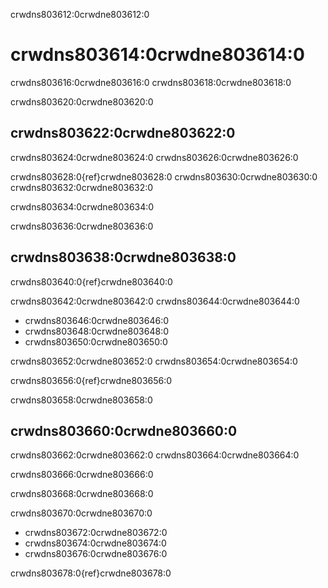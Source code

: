crwdns803612:0crwdne803612:0
# crwdns803614:0crwdne803614:0

crwdns803616:0crwdne803616:0 crwdns803618:0crwdne803618:0

crwdns803620:0crwdne803620:0
## crwdns803622:0crwdne803622:0

crwdns803624:0crwdne803624:0 crwdns803626:0crwdne803626:0

crwdns803628:0{ref}crwdne803628:0 crwdns803630:0crwdne803630:0 crwdns803632:0crwdne803632:0

crwdns803634:0crwdne803634:0

crwdns803636:0crwdne803636:0
## crwdns803638:0crwdne803638:0

crwdns803640:0{ref}crwdne803640:0

crwdns803642:0crwdne803642:0 crwdns803644:0crwdne803644:0
- crwdns803646:0crwdne803646:0
- crwdns803648:0crwdne803648:0
- crwdns803650:0crwdne803650:0

crwdns803652:0crwdne803652:0 crwdns803654:0crwdne803654:0

crwdns803656:0{ref}crwdne803656:0

crwdns803658:0crwdne803658:0
## crwdns803660:0crwdne803660:0

crwdns803662:0crwdne803662:0 crwdns803664:0crwdne803664:0

crwdns803666:0crwdne803666:0

crwdns803668:0crwdne803668:0

crwdns803670:0crwdne803670:0
- crwdns803672:0crwdne803672:0
- crwdns803674:0crwdne803674:0
- crwdns803676:0crwdne803676:0

crwdns803678:0{ref}crwdne803678:0

